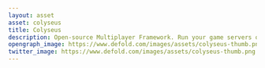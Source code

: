 ```yaml
---
layout: asset
asset: colyseus
title: Colyseus
description: Open-source Multiplayer Framework. Run your game servers on Node.js and connect to them via the Defold SDK.
opengraph_image: https://www.defold.com/images/assets/colyseus-thumb.png
twitter_image: https://www.defold.com/images/assets/colyseus-thumb.png
---
```

